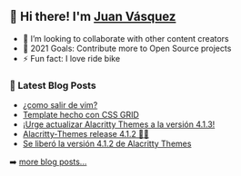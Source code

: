 ## 👋 Hi there! I'm [Juan Vásquez](https://twitter.com/juanvqz_)

- 👯 I’m looking to collaborate with other content creators
- 🥅 2021 Goals: Contribute more to Open Source projects
- ⚡ Fun fact: I love ride bike

### 📕 Latest Blog Posts

<!-- BLOG-POST-LIST:START -->
- [¿como salir de vim?](https://juanvasquez.dev/vim/2021/10/06/como-salir-de-vim/)
- [Template hecho con CSS GRID](https://juanvasquez.dev/css/2021/10/05/probando-css-grid/)
- [¡Urge actualizar Alacritty Themes a la versión 4.1.3!](https://juanvasquez.dev/contribuci%C3%B3n/alacritty/2021/09/28/alacritty-themes-4-1-3-release/)
- [Alacritty-Themes release 4.1.2 🌈😍](https://dev.to/juanvqz/alacritty-themes-release-4-1-2-2hp7)
- [Se liberó la versión 4.1.2 de Alacritty Themes](https://juanvasquez.dev/contribuci%C3%B3n/alacritty/2021/09/21/alacritty-themes-4-1-2-release/)
<!-- BLOG-POST-LIST:END -->

➡️ [more blog posts...](https://juanvasquez.dev)
